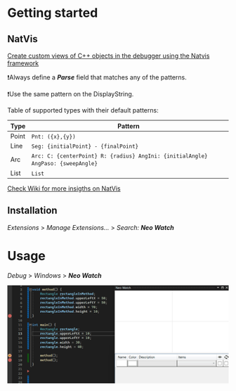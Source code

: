 ﻿# Getting started

## NatVis

[Create custom views of C++ objects in the debugger using the Natvis framework](https://learn.microsoft.com/en-us/visualstudio/debugger/create-custom-views-of-native-objects?view=vs-2022)

❗️Always define a ***Parse*** field that matches any of the patterns.

❗️Use the same pattern on the DisplayString.

Table of supported types with their default patterns:

| Type | Pattern |
|-|-|
| Point | `Pnt: ({x},{y})` |
| Line | `Seg: {initialPoint} - {finalPoint}` |
| Arc | `Arc: C: {centerPoint} R: {radius} AngIni: {initialAngle} AngPaso: {sweepAngle}` |
| List | `List` |

[Check Wiki for more insigths on NatVis](https://github.com/txiribimakula/neo-watch/wiki/NatVis)

## Installation

*Extensions* > *Manage Extensions...* > *Search: **Neo Watch***

# Usage

*Debug* > *Windows* > ***Neo Watch***

![alt text](demo.gif "Title")
